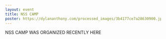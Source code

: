```yaml
---
layout: event
title: NSS CAMP
poster: https://dylananthony.com/processed_images/3b4177ce7a28630900.jpg
---
```

NSS CAMP WAS ORGANIZED RECENTLY HERE